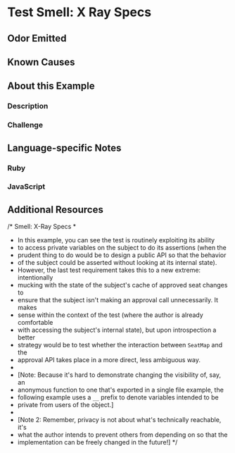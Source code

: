 # Test Smell: X Ray Specs

## Odor Emitted

## Known Causes

## About this Example

### Description

### Challenge

## Language-specific Notes

### Ruby

### JavaScript

## Additional Resources
/* Smell: X-Ray Specs
 *
 * In this example, you can see the test is routinely exploiting its ability
 * to access private variables on the subject to do its assertions (when the
 * prudent thing to do would be to design a public API so that the behavior
 * of the subject could be asserted without looking at its internal state).
 * However, the last test requirement takes this to a new extreme: intentionally
 * mucking with the state of the subject's cache of approved seat changes to
 * ensure that the subject isn't making an approval call unnecessarily. It makes
 * sense within the context of the test (where the author is already comfortable
 * with accessing the subject's internal state), but upon introspection a better
 * strategy would be to test whether the interaction between `SeatMap` and the
 * approval API takes place in a more direct, less ambiguous way.
 *
 * [Note: Because it's hard to demonstrate changing the visibility of, say, an
 * anonymous function to one that's exported in a single file example, the
 * following example uses a `__` prefix to denote variables intended to be
 * private from users of the object.]
 *
 * [Note 2: Remember, privacy is not about what's technically reachable, it's
 * what the author intends to prevent others from depending on so that the
 * implementation can be freely changed in the future!]
 */


